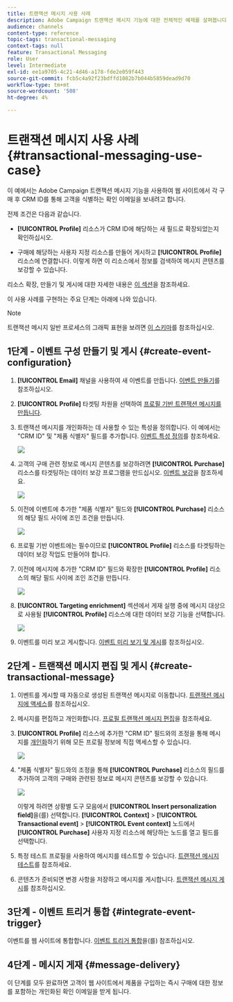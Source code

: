 ```yaml
---
title: 트랜잭션 메시지 사용 사례
description: Adobe Campaign 트랜잭션 메시지 기능에 대한 전체적인 예제를 살펴봅니다.
audience: channels
content-type: reference
topic-tags: transactional-messaging
context-tags: null
feature: Transactional Messaging
role: User
level: Intermediate
exl-id: ee1a9705-4c21-4d46-a178-fde2e059f443
source-git-commit: fcb5c4a92f23bdffd1082b7b044b5859dead9d70
workflow-type: tm+mt
source-wordcount: '508'
ht-degree: 4%

---
```


# 트랜잭션 메시지 사용 사례 {#transactional-messaging-use-case}

이 예에서는 Adobe Campaign 트랜잭션 메시지 기능을 사용하여 웹 사이트에서 각 구매 후 CRM ID를 통해 고객을 식별하는 확인 이메일을 보내려고 합니다.

전제 조건은 다음과 같습니다.

* **[!UICONTROL Profile]** 리소스가 CRM ID에 해당하는 새 필드로 확장되었는지 확인하십시오.

* 구매에 해당하는 사용자 지정 리소스를 만들어 게시하고 **[!UICONTROL Profile]** 리소스에 연결합니다. 이렇게 하면 이 리소스에서 정보를 검색하여 메시지 콘텐츠를 보강할 수 있습니다.

리소스 확장, 만들기 및 게시에 대한 자세한 내용은 [이 섹션](../../developing/using/key-steps-to-add-a-resource.md)을 참조하세요.

이 사용 사례를 구현하는 주요 단계는 아래에 나와 있습니다.

>[!NOTE]
>
>트랜잭션 메시지 일반 프로세스의 그래픽 표현을 보려면 [이 스키마](../../channels/using/getting-started-with-transactional-msg.md#key-steps)를 참조하십시오.

## 1단계 - 이벤트 구성 만들기 및 게시 {#create-event-configuration}

1. **[!UICONTROL Email]** 채널을 사용하여 새 이벤트를 만듭니다. [이벤트 만들기](../../channels/using/configuring-transactional-event.md#creating-an-event)를 참조하십시오.

1. **[!UICONTROL Profile]** 타겟팅 차원을 선택하여 [프로필 기반 트랜잭션 메시지를 만듭니다](../../channels/using/configuring-transactional-event.md#profile-based-transactional-messages).

1. 트랜잭션 메시지를 개인화하는 데 사용할 수 있는 특성을 정의합니다. 이 예에서는 &quot;CRM ID&quot; 및 &quot;제품 식별자&quot; 필드를 추가합니다. [이벤트 특성 정의](../../channels/using/configuring-transactional-event.md#defining-the-event-attributes)를 참조하세요.

   ![](assets/message-center_usecase1.png)

1. 고객의 구매 관련 정보로 메시지 콘텐츠를 보강하려면 **[!UICONTROL Purchase]** 리소스를 타겟팅하는 데이터 보강 프로그램을 만드십시오. [이벤트 보강](../../channels/using/configuring-transactional-event.md#enriching-the-transactional-message-content)을 참조하세요.

   ![](assets/message-center_usecase2.png)

1. 이전에 이벤트에 추가한 &quot;제품 식별자&quot; 필드와 **[!UICONTROL Purchase]** 리소스의 해당 필드 사이에 조인 조건을 만듭니다.

   ![](assets/message-center_usecase3.png)

1. 프로필 기반 이벤트에는 필수이므로 **[!UICONTROL Profile]** 리소스를 타겟팅하는 데이터 보강 작업도 만들어야 합니다.

1. 이전에 메시지에 추가한 &quot;CRM ID&quot; 필드와 확장한 **[!UICONTROL Profile]** 리소스의 해당 필드 사이에 조인 조건을 만듭니다. <!--What's the purpose to have created a CRM ID for this event and to have the CRM ID as a join condition? could it be any other field provided you created it in the event?-->

   ![](assets/message-center_usecase4.png)

1. **[!UICONTROL Targeting enrichment]** 섹션에서 게재 실행 중에 메시지 대상으로 사용될 **[!UICONTROL Profile]** 리소스에 대한 데이터 보강 기능을 선택합니다.

   ![](assets/message-center_usecase5.png)

1. 이벤트를 미리 보고 게시합니다. [이벤트 미리 보기 및 게시](../../channels/using/publishing-transactional-event.md#previewing-and-publishing-the-event)를 참조하십시오.

## 2단계 - 트랜잭션 메시지 편집 및 게시 {#create-transactional-message}

1. 이벤트를 게시할 때 자동으로 생성된 트랜잭션 메시지로 이동합니다. [트랜잭션 메시지에 액세스](../../channels/using/editing-transactional-message.md#accessing-transactional-messages)를 참조하십시오.

1. 메시지를 편집하고 개인화합니다. [프로필 트랜잭션 메시지 편집](../../channels/using/editing-transactional-message.md#editing-profile-transactional-message)을 참조하세요.

1. **[!UICONTROL Profile]** 리소스에 추가한 &quot;CRM ID&quot; 필드와의 조정을 통해 메시지를 [개인화](../../designing/using/personalization.md#inserting-a-personalization-field)하기 위해 모든 프로필 정보에 직접 액세스할 수 있습니다.

   ![](assets/message-center_usecase6.png)

1. &quot;제품 식별자&quot; 필드와의 조정을 통해 **[!UICONTROL Purchase]** 리소스의 필드를 추가하여 고객의 구매와 관련된 정보로 메시지 콘텐츠를 보강할 수 있습니다.

   ![](assets/message-center_usecase7.png)

   이렇게 하려면 상황별 도구 모음에서 **[!UICONTROL Insert personalization field]**&#x200B;을(를) 선택합니다. **[!UICONTROL Context]** > **[!UICONTROL Transactional event]** > **[!UICONTROL Event context]** 노드에서 **[!UICONTROL Purchase]** 사용자 지정 리소스에 해당하는 노드를 열고 필드를 선택합니다.

1. 특정 테스트 프로필을 사용하여 메시지를 테스트할 수 있습니다. [트랜잭션 메시지 테스트](../../channels/using/testing-transactional-message.md#testing-a-transactional-message)를 참조하세요.

1. 콘텐츠가 준비되면 변경 사항을 저장하고 메시지를 게시합니다. [트랜잭션 메시지 게시](../../channels/using/publishing-transactional-message.md#publishing-a-transactional-message)를 참조하십시오.

## 3단계 - 이벤트 트리거 통합 {#integrate-event-trigger}

이벤트를 웹 사이트에 통합합니다. [이벤트 트리거 통합](../../channels/using/getting-started-with-transactional-msg.md#integrate-event-trigger)을(를) 참조하십시오.

## 4단계 - 메시지 게재 {#message-delivery}

이 단계를 모두 완료하면 고객이 웹 사이트에서 제품을 구입하는 즉시 구매에 대한 정보를 포함하는 개인화된 확인 이메일을 받게 됩니다.
